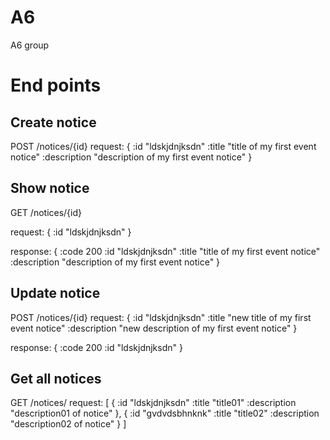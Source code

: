 # A6
A6 group

# End points 

## Create notice 
POST
/notices/{id}
request:
{
   :id     "ldskjdnjksdn"
   :title  "title of my first event notice"
   :description "description of my first event notice"
}


## Show notice 
GET
/notices/{id}

request:
{
   :id     "ldskjdnjksdn"
}

response:
{
   :code 200
   :id     "ldskjdnjksdn"
   :title  "title of my first event notice"
   :description "description of my first event notice"
}


## Update notice 
POST
/notices/{id}
request:
{
   :id     "ldskjdnjksdn"
   :title  "new title of my first event notice"
   :description "new description of my first event notice"
}

response: { :code 200 :id "ldskjdnjksdn" }

## Get all notices 
GET
/notices/
request:
[ 
  { :id "ldskjdnjksdn" :title "title01" :description "description01 of notice" },
  { :id "gvdvdsbhnknk" :title "title02" :description "description02 of notice" }
]

